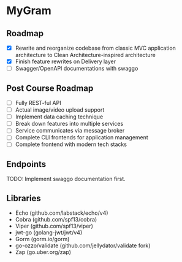 # MyGram

## Roadmap
- [x] Rewrite and reorganize codebase from classic MVC application architecture to Clean Architecture-inspired architecture
- [x] Finish feature rewrites on Delivery layer
- [ ] Swagger/OpenAPI documentations with swaggo

## Post Course Roadmap
- [ ] Fully REST-ful API
- [ ] Actual image/video upload support
- [ ] Implement data caching technique
- [ ] Break down features into multiple services
- [ ] Service communicates via message broker 
- [ ] Complete CLI frontends for application management
- [ ] Complete frontend with modern tech stacks

## Endpoints
TODO: Implement swaggo documentation first.

## Libraries
* Echo (github.com/labstack/echo/v4)
* Cobra (github.com/spf13/cobra)
* Viper (github.com/spf13/viper)
* jwt-go (golang-jwt/jwt/v4)
* Gorm (gorm.io/gorm)
* go-ozzo/validate (github.com/jellydator/validate fork)
* Zap (go.uber.org/zap)